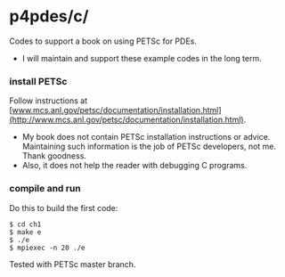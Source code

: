 p4pdes/c/
=========

Codes to support a book on using PETSc for PDEs.

  * I will maintain and support these example codes in the long term.

### install PETSc

Follow instructions at [www.mcs.anl.gov/petsc/documentation/installation.html](http://www.mcs.anl.gov/petsc/documentation/installation.html).

  * My book does not contain PETSc installation instructions or advice.  Maintaining such information is the job of PETSc developers, not me.  Thank goodness.
  * Also, it does not help the reader with debugging C programs.

### compile and run

Do this to build the first code:

    $ cd ch1
    $ make e
    $ ./e
    $ mpiexec -n 20 ./e

Tested with PETSc master branch.

